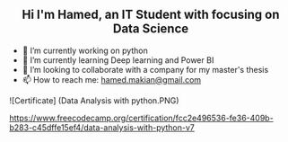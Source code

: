 <h2 align="center"> Hi I'm Hamed, an IT Student with focusing on Data Science </h2>


- 🔭 I’m currently working on python
- 🌱 I’m currently learning Deep learning and Power BI
- 👯 I’m looking to collaborate with a company for my master's thesis
- 📫 How to reach me: hamed.makian@gmail.com

![Certificate] (Data Analysis with python.PNG)

https://www.freecodecamp.org/certification/fcc2e496536-fe36-409b-b283-c45dffe15ef4/data-analysis-with-python-v7

